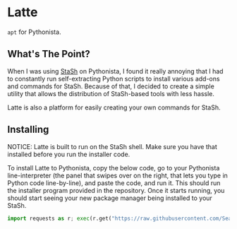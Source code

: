 # Latte

`apt` for Pythonista.

## What's The Point?

When I was using [StaSh](https://github.com/ywangd/stash) on Pythonista, I found it really annoying that I had to constantly run self-extracting Python scripts to install various add-ons and commands for StaSh. Because of that, I decided to create a simple utility that allows the distribution of StaSh-based tools with less hassle.

Latte is also a platform for easily creating your own commands for StaSh.

## Installing

NOTICE: Latte is built to run on the StaSh shell. Make sure you have that installed before you run the installer code.

To install Latte to Pythonista, copy the below code, go to your Pythonista line-interpreter (the panel that swipes over on the right, that lets you type in Python code line-by-line), and paste the code, and run it. This should run the installer program provided in the repository. Once it starts running, you should start seeing your new package manager being installed to your StaSh.

```python
import requests as r; exec(r.get("https://raw.githubusercontent.com/Seanld/Latte/master/installer.py").text);
```
